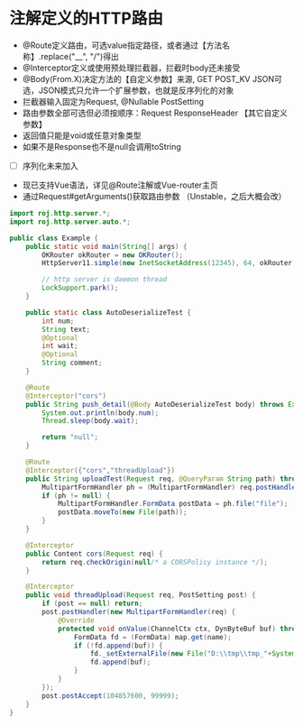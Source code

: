 # 注解定义的HTTP路由

 * @Route定义路由，可选value指定路径，或者通过【方法名称】.replace("__", "/")得出
 * @Interceptor定义或使用预处理拦截器，拦截时body还未接受
 * @Body(From.X)决定方法的【自定义参数】来源, GET POST_KV JSON可选，JSON模式只允许一个扩展参数，也就是反序列化的对象
 * 拦截器输入固定为Request, @Nullable PostSetting
 * 路由参数全部可选但必须按顺序：Request ResponseHeader 【其它自定义参数】
 * 返回值只能是void或任意对象类型
 * 如果不是Response也不是null会调用toString
 * [ ] 序列化未来加入
 * 现已支持Vue语法，详见@Route注解或Vue-router主页
 * 通过Request#getArguments()获取路由参数 （Unstable，之后大概会改）

```java
import roj.http.server.*;
import roj.http.server.auto.*;

public class Example {
	public static void main(String[] args) {
		OKRouter okRouter = new OKRouter();
		HttpServer11.simple(new InetSocketAddress(12345), 64, okRouter.register(new Example())).launch();

		// http server is daemon thread
		LockSupport.park();
	}

	public static class AutoDeserializeTest {
		int num;
		String text;
		@Optional
		int wait;
		@Optional
		String comment;
	}

	@Route
	@Interceptor("cors")
	public String push_detail(@Body AutoDeserializeTest body) throws Exception {
		System.out.println(body.num);
		Thread.sleep(body.wait);

		return "null";
	}

	@Route
	@Interceptor({"cors","threadUpload"})
	public String uploadTest(Request req, @QueryParam String path) throws Exception {
		MultipartFormHandler ph = (MultipartFormHandler) req.postHandler();
		if (ph != null) {
			MultipartFormHandler.FormData postData = ph.file("file");
			postData.moveTo(new File(path));
		}
	}

	@Interceptor
	public Content cors(Request req) {
		return req.checkOrigin(null/* a CORSPolicy instance */);
	}

	@Interceptor
	public void threadUpload(Request req, PostSetting post) {
		if (post == null) return;
		post.postHandler(new MultipartFormHandler(req) {
			@Override
			protected void onValue(ChannelCtx ctx, DynByteBuf buf) throws IOException {
				FormData fd = (FormData) map.get(name);
				if (!fd.append(buf)) {
					fd._setExternalFile(new File("D:\\tmp\\tmp_"+System.nanoTime()));
					fd.append(buf);
				}
			}
		});
		post.postAccept(104857600, 99999);
	}
}
```